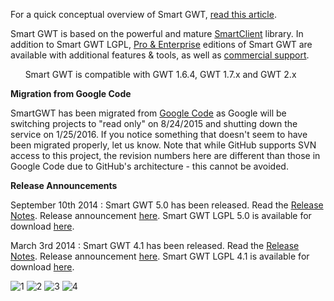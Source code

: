 For a quick conceptual overview of Smart GWT, [read this article](http://www.jroller.com/sjivan/entry/smartgwt_1_0_released).

Smart GWT is based on the powerful and mature [SmartClient](http://www.smartclient.com/) library. In addition to Smart GWT LGPL, [Pro & Enterprise](http://www.smartclient.com/product) editions of Smart GWT are available with additional features & tools, as well as [commercial support](http://www.smartclient.com/services/index.jsp).

&nbsp;&nbsp;&nbsp;&nbsp;&nbsp;&nbsp;Smart GWT is compatible with GWT 1.6.4, GWT 1.7.x and GWT 2.x

**Migration from Google Code**

SmartGWT has been migrated from [Google Code](https://code.google.com/p/smartgwt/) as Google will be switching projects to "read only" on 8/24/2015 and shutting down the service on 1/25/2016.  If you notice something that doesn't seem to have been migrated properly, let us know.  Note that while GitHub supports SVN access to this project, the revision numbers here are different than those in Google Code due to GitHub's architecture - this cannot be avoided.

**Release Announcements**

September 10th 2014 : Smart GWT 5.0 has been released. Read the [Release Notes](http://www.smartclient.com/smartgwt/release_notes.html#5_0). Release announcement [here](http://blog.isomorphic.com/available-now-smartclient-10-0-smart-gwt-5-0).
Smart GWT LGPL 5.0 is available for download [here](http://www.smartclient.com/builds/SmartGWT/5.0p/LGPL).

March 3rd 2014 : Smart GWT 4.1 has been released. Read the [Release Notes](http://www.smartclient.com/smartgwt/release_notes.html#4_1). Release announcement [here](http://blog.isomorphic.com/smart-gwt-4.1-smartclient-9.1-released).
Smart GWT LGPL 4.1 is available for download [here](http://www.smartclient.com/builds/SmartGWT/4.1p/LGPL).

![1](http://www.jroller.com/sjivan/resource/sgwt-pref.png)
![2](http://www.jroller.com/sjivan/resource/grid-cell-widgets.png)
![3](http://www.jroller.com/sjivan/resource/smartgwt.jpg)
![4](http://www.jroller.com/sjivan/resource/miller-columns.jpg)
